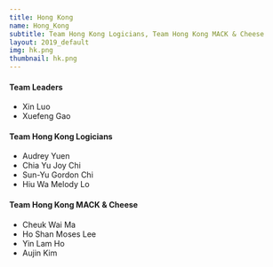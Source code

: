```yaml
---
title: Hong Kong
name: Hong_Kong
subtitle: Team Hong Kong Logicians, Team Hong Kong MACK & Cheese
layout: 2019_default
img: hk.png
thumbnail: hk.png
---
```


#### Team Leaders
* Xin Luo
* Xuefeng Gao

#### Team Hong Kong Logicians
* Audrey Yuen
* Chia Yu Joy Chi
* Sun-Yu Gordon Chi
* Hiu Wa Melody Lo

#### Team Hong Kong MACK & Cheese
* Cheuk Wai Ma
* Ho Shan Moses Lee
* Yin Lam Ho
* Aujin Kim
